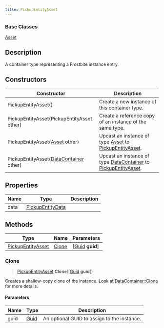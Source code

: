 ```yaml
---
title: PickupEntityAsset
---
```

### Base Classes

[Asset](Asset)

## Description

A container type representing a Frostbite instance entry.

## Constructors

| Constructor                                                                  | Description                                                                                                               |
| ---------------------------------------------------------------------------- | ------------------------------------------------------------------------------------------------------------------------- |
| PickupEntityAsset()                                                          | Create a new instance of this container type.                                                                             |
| PickupEntityAsset(PickupEntityAsset other)                                   | Create a reference copy of an instance of the same type.                                                                  |
| PickupEntityAsset([Asset](Asset) other)                                      | Upcast an instance of type [Asset](Asset) to [PickupEntityAsset](PickupEntityAsset).                                      |
| PickupEntityAsset([DataContainer](/vext/ref/shared/class/datacontainer) other) | Upcast an instance of type [DataContainer](/vext/ref/shared/class/datacontainer) to [PickupEntityAsset](PickupEntityAsset). |

## Properties

| Name | Type                                 | Description |
| ---- | ------------------------------------ | ----------- |
| data | [PickupEntityData](PickupEntityData) |             |

## Methods

| Type                                   | Name            | Parameters                                     |
| -------------------------------------- | --------------- | ---------------------------------------------- |
| [PickupEntityAsset](PickupEntityAsset) | [Clone](#clone) | \[[Guid](/vext/ref/shared/class/guid) **guid**\] |

### Clone

> [PickupEntityAsset](PickupEntityAsset) **Clone**(\[[Guid](/vext/ref/shared/class/guid) **guid**\])

Creates a shallow-copy clone of the instance. Look at [DataContainer::Clone](/vext/ref/shared/class/datacontainer#clone) for more details.

#### Parameters

| Name | Type         | Description                                 |
| ---- | ------------ | ------------------------------------------- |
| guid | [Guid](Guid) | An optional GUID to assign to the instance. |
